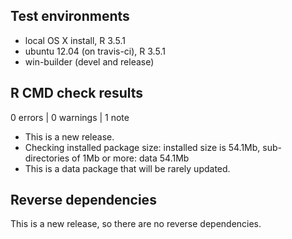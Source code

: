 ## Test environments
* local OS X install, R 3.5.1
* ubuntu 12.04 (on travis-ci), R 3.5.1
* win-builder (devel and release)

## R CMD check results

0 errors | 0 warnings | 1 note

* This is a new release.
* Checking installed package size: installed size is 54.1Mb, sub-directories of 1Mb or more: data 54.1Mb
* This is a data package that will be rarely updated.

## Reverse dependencies

This is a new release, so there are no reverse dependencies.

